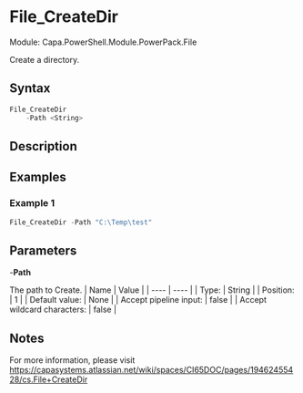 # File_CreateDir
Module: Capa.PowerShell.Module.PowerPack.File

Create a directory.

## Syntax

```powershell
File_CreateDir
	-Path <String>
```

## Description



## Examples

### Example 1
```powershell
File_CreateDir -Path "C:\Temp\test"
```
    

## Parameters

-**Path**

The path to Create.
| Name | Value |
| ---- | ---- |
| Type: | String |
| Position: | 1 | 
| Default value: | None | 
| Accept pipeline input: | false | 
| Accept wildcard characters: | false | 


## Notes

For more information, please visit https://capasystems.atlassian.net/wiki/spaces/CI65DOC/pages/19462455428/cs.File+CreateDir
